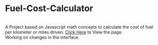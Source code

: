 # Fuel-Cost-Calculator<br>
<br>
A Project based on Javascript math concepts to calculate the cost of fuel per kilometer or miles driven.
<a href="https://kabilesh-gs.github.io/Fuel-Cost-Calculator/">Click Here</a> to View the page.<br>
Working on changes in the interface.
